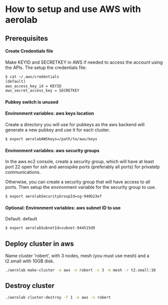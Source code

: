 # How to setup and use AWS with aerolab

## Prerequisites

#### Create Credentials file

Make KEYID and SECRETKEY in AWS if needed to access the account using the APIs. The setup the credentials file:
```bash
$ cat ~/.aws/credentials
[default]
aws_access_key_id = KEYID
aws_secret_access_key = SECRETKEY
```

#### Pubkey switch is unused

#### Environment variables: aws keys location

Create a directory you will use for pubkeys as the aws backend will generate a new pubkey and use it for each cluster. 
```bash
$ export aerolabAWSkeys=/path/to/aws/keys
```

#### Environment variables: aws security groups

In the aws ec2 console, create a security group, which will have at least port 22 open for ssh and aerospike ports (preferably all ports) for privateIp communications.

Otherwise, you can create a security group that will have access to all ports. Then setup the environment variable for the security group to use.
```bash
$ export aerolabSecurityGroupId=sg-940b23ef
```

#### Optional: Environment variables: aws subnet ID to use

Default: default

```bash
$ export aerolabSubnetId=subnet-944515d9
```

## Deploy cluster in aws

Name cluster 'robert', with 3 nodes, mesh (you must use mesh) and a t2.small with 10GB disk.
```bash
./aerolab make-cluster -e aws -n robert -c 3 -m mesh -r t2.small:10
```

## Destroy cluster
```bash
./aerolab cluster-destroy -f 1 -e aws -n robert
```
